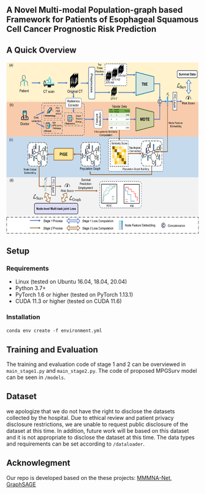 ## A Novel Multi-modal Population-graph based Framework for Patients of Esophageal Squamous Cell Cancer Prognostic Risk Prediction

## A Quick Overview 

<img width="600" height="450" src="./framework.png">


## Setup
### Requirements
* Linux (tested on Ubuntu 16.04, 18.04, 20.04)
* Python 3.7+
* PyTorch 1.6 or higher (tested on PyTorch 1.13.1)
* CUDA 11.3 or higher (tested on CUDA 11.6)

### Installation
  
``conda env create -f environment.yml``

## Training and Evaluation

The training and evaluation code of stage 1 and 2 can be overviewed in  ``main_stage1.py`` and ``main_stage2.py``. The code of proposed MPGSurv model can be seen in  ``/models``.

## Dataset

we apologize that we do not have the right to disclose the datasets collected by the hospital. Due to ethical review and patient privacy disclosure restrictions, we are unable to request public disclosure of the dataset at this time. In addition, future work will be based on this dataset and it is not appropriate to disclose the dataset at this time. The data types and requirements can be set according to ``/dataloader``.


## Acknowlegment

Our repo is developed based on the these projects: [MMMNA-Net](https://github.com/TangWen920812/mmmna-net), [GraphSAGE](https://github.com/twjiang/graphSAGE-pytorch)
